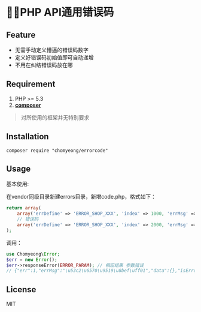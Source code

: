 # :rocket::star2:PHP API通用错误码

## Feature

 - 无需手动定义懵逼的错误码数字
 - 定义好错误码初始值即可自动递增
 - 不用在纠结错误码放在哪

## Requirement

1. PHP >= 5.3
2. **[composer](https://getcomposer.org/)**

> 对所使用的框架并无特别要求

## Installation

```shell
composer require "chomyeong/errorcode"
```

## Usage

基本使用:

在vendor同级目录新建errors目录，新增code.php，格式如下：

```php
return array(
    array('errDefine' => 'ERROR_SHOP_XXX', 'index' => 1000, 'errMsg' => '哦也'),
    // 错误码 
    array('errDefine' => 'ERROR_SHOP_XXX', 'index' => 2000, 'errMsg' => '哦也'),
);
```

调用：

```php
use Chomyeong\Error;
$err = new Error();
$err->responseError(ERROR_PARAM); // 相应结果 参数错误
// {"err":1,"errMsg":"\u53c2\u6570\u9519\u8bef\uff01","data":{},"isError":true}
```

## License

MIT
